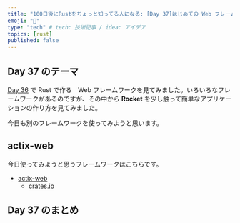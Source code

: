 ```yaml
---
title: "100日後にRustをちょっと知ってる人になる: [Day 37]はじめての Web フレームワーク その2"
emoji: "🦀"
type: "tech" # tech: 技術記事 / idea: アイデア
topics: [rust]
published: false
---
```

## Day 37 のテーマ

[Day 36](https://zenn.dev/shinyay/articles/hello-rust-day036) で Rust で作る　Web フレームワークを見てみました。いろいろなフレームワークがあるのですが、その中から **Rocket** を少し触って簡単なアプリケーションの作り方を見てみました。

今日も別のフレームワークを使ってみようと思います。

## actix-web

今日使ってみようと思うフレームワークはこちらです。

- [actix-web](https://actix.rs/)
  - [crates.io](https://crates.io/crates/actix-web)


## Day 37 のまとめ
